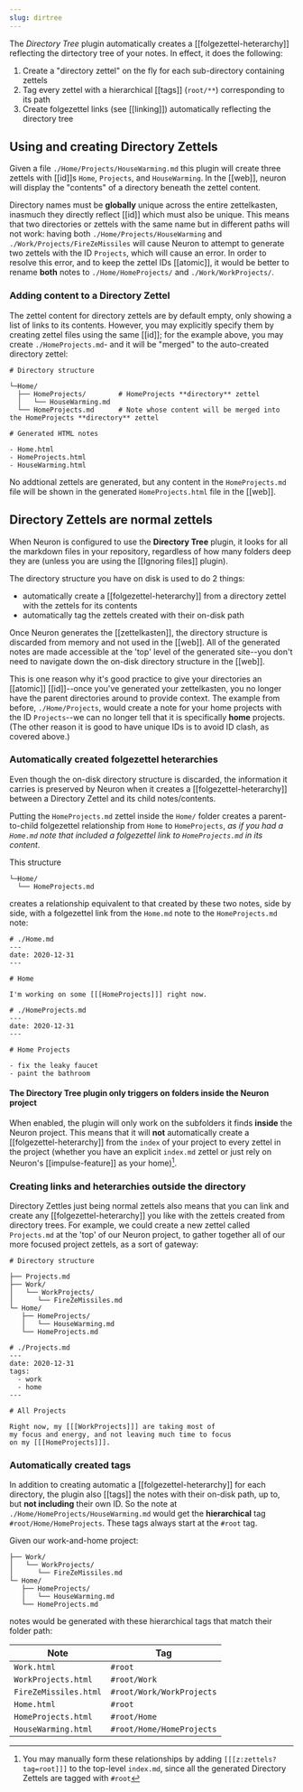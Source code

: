 ```yaml
---
slug: dirtree
---
```


The *Directory Tree* plugin automatically creates a [[folgezettel-heterarchy]] reflecting the dirtectory tree of your notes. In effect, it does the following:

1. Create a "directory zettel" on the fly for each sub-directory containing zettels
2. Tag every zettel with a hierarchical [[tags]] (`root/**`) corresponding to its path
3. Create folgezettel links (see [[linking]]) automatically reflecting the directory tree

## Using and creating Directory Zettels

Given a file `./Home/Projects/HouseWarming.md` this plugin will create three zettels with [[id]]s `Home`, `Projects`, and `HouseWarming`. In the [[web]], neuron will display the "contents" of a directory beneath the zettel content.

Directory names must be **globally** unique across the entire zettelkasten, inasmuch they directly reflect [[id]] which must also be unique. This means that two directories or zettels with the same name but in different paths will not work: having both `./Home/Projects/HouseWarming` and `./Work/Projects/FireZeMissiles` will cause Neuron to attempt to generate two zettels with the ID `Projects`, which will cause an error. In order to resolve this error, and to keep the zettel IDs [[atomic]], it would be better to rename **both** notes to `./Home/HomeProjects/` and `./Work/WorkProjects/`.

### Adding content to a Directory Zettel

The zettel content for directory zettels are by default empty, only showing a list of links to its contents. However, you may explicitly specify them by creating zettel files using the same [[id]]; for the example above, you may create `./HomeProjects.md`- and it will be "merged" to the auto-created directory zettel:

```
# Directory structure

└─Home/
  ├── HomeProjects/        # HomeProjects **directory** zettel
  │   └── HouseWarming.md
  └── HomeProjects.md      # Note whose content will be merged into the HomeProjects **directory** zettel
```

```
# Generated HTML notes

- Home.html
- HomeProjects.html
- HouseWarming.html
```

No addtional zettels are generated, but any content in the `HomeProjects.md`
file will be shown in the generated `HomeProjects.html` file in the [[web]].

## Directory Zettels are normal zettels

When Neuron is configured to use the **Directory Tree** plugin, it looks for all
the markdown files in your repository, regardless of how many folders deep they
are (unless you are using the [[Ignoring files]] plugin).

The directory structure you have on disk is used to do 2 things:

- automatically create a [[folgezettel-heterarchy]] from a directory zettel with
    the zettels for its contents
- automatically tag the zettels created with their on-disk path

Once Neuron generates the [[zettelkasten]], the directory structure is
discarded from memory and not used in the [[web]]. All of the generated notes are made accessible at the 'top' level of the generated site--you don't need to navigate down the on-disk directory structure in the [[web]].

This is one reason why it's good practice to give your directories an [[atomic]]
[[id]]--once you've generated your zettelkasten, you no longer have the parent
directories around to provide context. The example from before,
`./Home/Projects`, would create a note for your home projects with the ID
`Projects`--we can no longer tell that it is specifically **home** projects.
(The other reason it is good to have unique IDs is to avoid ID clash, as covered
above.)

### Automatically created folgezettel heterarchies

Even though the on-disk directory structure is discarded, the information it
carries is preserved by Neuron when it creates a [[folgezettel-heterarchy]]
between a Directory Zettel and its child notes/contents.

Putting the `HomeProjects.md` zettel inside the `Home/` folder creates
a parent-to-child folgezettel relationship from `Home` to `HomeProjects`, _as if you had a `Home.md` note that included a folgezettel
link to `HomeProjects.md` in its content_.

This structure

```
└─Home/
  └── HomeProjects.md
```

creates a relationship equivalent to that created by these two notes, side by side, with a folgezettel link from the `Home.md` note to the `HomeProjects.md` note:

```
# ./Home.md
---
date: 2020-12-31
---

# Home

I'm working on some [[[HomeProjects]]] right now.
```

```
# ./HomeProjects.md
---
date: 2020-12-31
---

# Home Projects

- fix the leaky faucet
- paint the bathroom
```



#### The **Directory Tree** plugin only triggers on folders inside the Neuron project

When enabled, the plugin will only work on the subfolders it finds **inside** the
Neuron project. This means that it will **not** automatically create a
[[folgezettel-heterarchy]] from the `index` of your project to every
zettel in the project (whether you have an
explicit `index.md` zettel or just rely on Neuron's [[impulse-feature]] as your
home)[^man].

### Creating links and heterarchies outside the directory

Directory Zettles just being normal zettels also means that you can link and create any [[folgezettel-heterarchy]] you
like with the zettels created from directory trees. For example, we could create
a new zettel called `Projects.md` at the 'top' of our Neuron project, to gather
together all of our more focused project zettels, as a sort of gateway:

```
# Directory structure

├── Projects.md
├── Work/
│   └── WorkProjects/
│      └── FireZeMissiles.md
└─ Home/
   ├── HomeProjects/
   │   └── HouseWarming.md
   └── HomeProjects.md
```

```
# ./Projects.md
---
date: 2020-12-31
tags:
  - work
  - home
---

# All Projects

Right now, my [[[WorkProjects]]] are taking most of
my focus and energy, and not leaving much time to focus
on my [[[HomeProjects]]].
```

### Automatically created tags

In addition to creating automatic a [[folgezettel-heterarchy]] for each
directory, the plugin also [[tags]] the notes with their on-disk path, up to, but
**not including** their own ID. So the note at
`./Home/HomeProjects/HouseWarming.md` would get the **hierarchical** tag
`#root/Home/HomeProjects`. These tags always start at the `#root` tag.

Given our work-and-home project:

```
├── Work/
│   └── WorkProjects/
│      └── FireZeMissiles.md
└─ Home/
   ├── HomeProjects/
   │   └── HouseWarming.md
   └── HomeProjects.md
```

notes would be generated with these hierarchical tags that match their folder
path:

| Note                  | Tag                       |
|-----------------------|---------------------------|
| `Work.html`           | `#root`                   |
| `WorkProjects.html`   | `#root/Work`              |
| `FireZeMissiles.html` | `#root/Work/WorkProjects` |
| `Home.html`           | `#root`                   |
| `HomeProjects.html`   | `#root/Home`              |
| `HouseWarming.html`   | `#root/Home/HomeProjects` |

[^man]: You may manually form these relationships by adding `[[[z:zettels?tag=root]]]` to the top-level `index.md`, since all the generated Directory Zettels are tagged with `#root`

